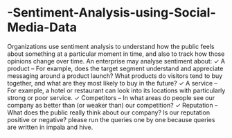 # -Sentiment-Analysis-using-Social-Media-Data
Organizations use sentiment analysis to understand how the public feels about something at a particular moment in time, and also to track how those opinions change over time.  An enterprise may analyse sentiment about: ✓ A product – For example, does the target segment understand and appreciate messaging around a product launch? What products do visitors tend to buy together, and what are they most likely to buy in the future? ✓ A service – For example, a hotel or restaurant can look into its locations with particularly strong or poor service. ✓ Competitors – In what areas do people see our company as better than (or weaker than) our competition? ✓ Reputation – What does the public really think about our company? Is our reputation positive or negative?
please run the queries one by one because queries are written in impala and hive.
